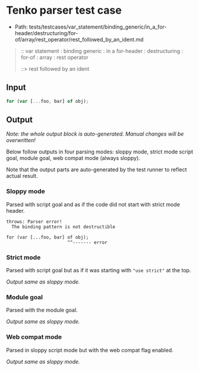 # Tenko parser test case

- Path: tests/testcases/var_statement/binding_generic/in_a_for-header/destructuring/for-of/array/rest_operator/rest_followed_by_an_ident.md

> :: var statement : binding generic : in a for-header : destructuring : for-of : array : rest operator
>
> ::> rest followed by an ident

## Input

`````js
for (var [...foo, bar] of obj);
`````

## Output

_Note: the whole output block is auto-generated. Manual changes will be overwritten!_

Below follow outputs in four parsing modes: sloppy mode, strict mode script goal, module goal, web compat mode (always sloppy).

Note that the output parts are auto-generated by the test runner to reflect actual result.

### Sloppy mode

Parsed with script goal and as if the code did not start with strict mode header.

`````
throws: Parser error!
  The binding pattern is not destructible

for (var [...foo, bar] of obj);
                       ^^------- error
`````

### Strict mode

Parsed with script goal but as if it was starting with `"use strict"` at the top.

_Output same as sloppy mode._

### Module goal

Parsed with the module goal.

_Output same as sloppy mode._

### Web compat mode

Parsed in sloppy script mode but with the web compat flag enabled.

_Output same as sloppy mode._
